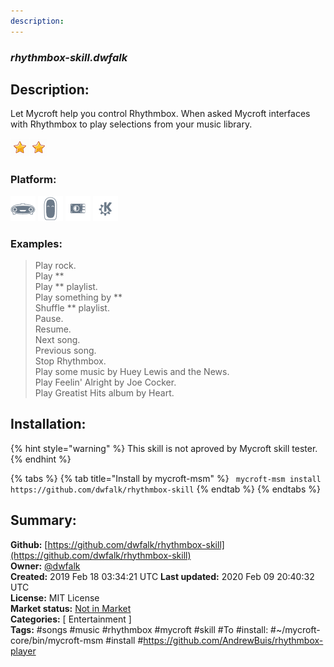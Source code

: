 ```yaml
---
description: 
---
```


### _rhythmbox-skill.dwfalk_  
## Description:  
Let Mycroft help you control Rhythmbox. When asked Mycroft interfaces with Rhythmbox to play selections from your music library.  
  
![](../.gitbook/assets/star.png)![](../.gitbook/assets/star.png)  
  
### Platform:  
 ![Mark I](../.gitbook/assets/mark-1-icon.png)  ![Mark II](../.gitbook/assets/mark-2-icon.png)  ![Picroft](../.gitbook/assets/picroft-icon.png)  ![plasmoid](../.gitbook/assets/kde.png)   
### Examples:  
> Play rock.  
> Play **  
> Play ** playlist.  
> Play something by **  
> Shuffle ** playlist.  
> Pause.  
> Resume.  
> Next song.  
> Previous song.  
> Stop Rhythmbox.  
> Play some music by Huey Lewis and the News.  
> Play Feelin' Alright by Joe Cocker.  
> Play Greatist Hits album by Heart.  
  
## Installation:  
{% hint style="warning" %}
This skill is not aproved by Mycroft skill tester.
{% endhint %}
    
{% tabs %}
{% tab title="Install by mycroft-msm" %}
``` mycroft-msm install https://github.com/dwfalk/rhythmbox-skill```
{% endtab %}
  {% endtabs %}
    
## Summary:  
**Github:** [https://github.com/dwfalk/rhythmbox-skill](https://github.com/dwfalk/rhythmbox-skill)  
**Owner:** [@dwfalk](https://github.com/dwfalk)  
**Created:** 2019 Feb 18 03:34:21 UTC  **Last updated:** 2020 Feb 09 20:40:32 UTC  
**License:** MIT License  
**Market status:** [Not in Market](https://market.mycroft.ai/skill/)  
**Categories:** [ Entertainment ]   
**Tags:** \#songs \#music \#rhythmbox \#mycroft \#skill \#To \#install: \#~/mycroft-core/bin/mycroft-msm \#install \#https://github.com/AndrewBuis/rhythmbox-player   
